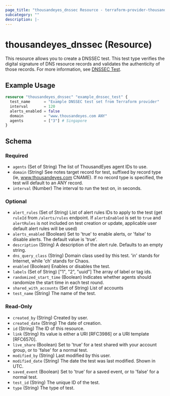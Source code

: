 ```yaml
---
page_title: "thousandeyes_dnssec Resource - terraform-provider-thousandeyes"
subcategory: ""
description: |-
---
```


# thousandeyes_dnssec (Resource)

This resource allows you to create a DNSSEC test. This test type verifies the digital signature of DNS resource records and validates the authenticity of those records. For more information, see [DNSSEC Test](https://docs.thousandeyes.com/product-documentation/internet-and-wan-monitoring/tests#dnssec-test).

## Example Usage

```terraform
resource "thousandeyes_dnssec" "example_dnssec_test" {
  test_name      = "Example DNSSEC test set from Terraform provider"
  interval       = 120
  alerts_enabled = false
  domain         = "www.thousandeyes.com ANY"
  agents         = ["3"] # Singapore
}
```

<!-- schema generated by tfplugindocs -->
## Schema

### Required

- `agents` (Set of String) The list of ThousandEyes agent IDs to use.
- `domain` (String) See notes	target record for test, suffixed by record type (ie, www.thousandeyes.com CNAME). If no record type is specified, the test will default to an ANY record.
- `interval` (Number) The interval to run the test on, in seconds.

### Optional

- `alert_rules` (Set of String) List of alert rules IDs to apply to the test (get `ruleId` from `/alerts/rules` endpoint. If `alertsEnabled` is set to `true` and `alertRules` is not included on test creation or update, applicable user default alert rules will be used)
- `alerts_enabled` (Boolean) Set to 'true' to enable alerts, or 'false' to disable alerts. The default value is 'true'.
- `description` (String) A description of the alert rule. Defaults to an empty string.
- `dns_query_class` (String) Domain class used by this test. 'in' stands for Internet, while 'ch' stands for Chaos.
- `enabled` (Boolean) Enables or disables the test.
- `labels` (Set of String) ["1", "2", "uuid"] The array of label or tag ids.
- `randomized_start_time` (Boolean) Indicates whether agents should randomize the start time in each test round.
- `shared_with_accounts` (Set of String) List of accounts
- `test_name` (String) The name of the test.

### Read-Only

- `created_by` (String) Created by user.
- `created_date` (String) The date of creation.
- `id` (String) The ID of this resource.
- `link` (String) Its value is either a URI [RFC3986] or a URI template [RFC6570].
- `live_share` (Boolean) Set to 'true' for a test shared with your account group, or to 'false' for a normal test.
- `modified_by` (String) Last modified by this user.
- `modified_date` (String) The date the test was last modified. Shown in UTC.
- `saved_event` (Boolean) Set to 'true' for a saved event, or to 'false' for a normal test.
- `test_id` (String) The unique ID of the test.
- `type` (String) The type of test.


